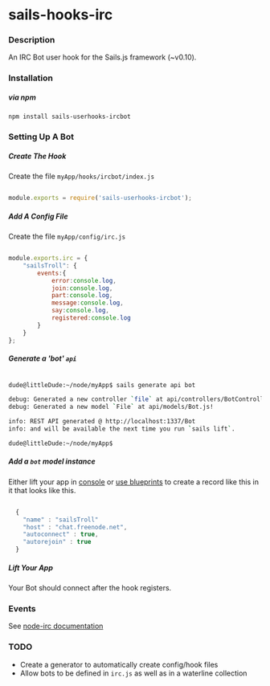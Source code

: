 # sails-hooks-irc
### Description
An IRC Bot user hook for the Sails.js framework (~v0.10).

### Installation

##### via npm
`npm install sails-userhooks-ircbot`

### Setting Up A Bot
##### Create The Hook
Create the file `myApp/hooks/ircbot/index.js`

```javascript

module.exports = require('sails-userhooks-ircbot');

```

##### Add A Config File
Create the file `myApp/config/irc.js`

```javascript

module.exports.irc = {
	"sailsTroll": {
		events:{
			error:console.log,
			join:console.log,
			part:console.log,
			message:console.log,
			say:console.log,
			registered:console.log
		}
	} 
};


```

##### Generate a 'bot' `api`

```sh

dude@littleDude:~/node/myApp$ sails generate api bot

debug: Generated a new controller `file` at api/controllers/BotController.js!
debug: Generated a new model `File` at api/models/Bot.js!

info: REST API generated @ http://localhost:1337/Bot
info: and will be available the next time you run `sails lift`.

dude@littleDude:~/node/myApp$ 

```

##### Add a `bot` model instance

Either lift your app in [console](http://beta.sailsjs.org/#/documentation/reference/Command-Line/sailsconsole.html) or [use blueprints](http://beta.sailsjs.org/#/documentation/reference/Blueprints) to create a record like this in it that looks like this.

``` javascript

  {
    "name" : "sailsTroll"
    "host" : "chat.freenode.net",
    "autoconnect" : true,
    "autorejoin" : true
  }


```


##### Lift Your App
Your Bot should connect after the hook registers.

### Events

See [node-irc documentation](http://node-irc.readthedocs.org/en/latest/API.html#events)

### TODO
- Create a generator to automatically create config/hook files
- Allow bots to be defined in `irc.js` as well as in a waterline collection

